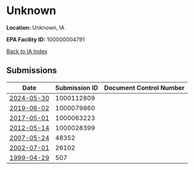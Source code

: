 # Unknown

**Location:** Unknown, IA

**EPA Facility ID:** 100000004791

[Back to IA Index](../../index.md)

## Submissions

| Date | Submission ID | Document Control Number |
|------|--------------|-------------------------|
| [2024-05-30](submissions/1000112809.md) | 1000112809 |  |
| [2019-06-02](submissions/1000079860.md) | 1000079860 |  |
| [2017-05-01](submissions/1000063223.md) | 1000063223 |  |
| [2012-05-14](submissions/1000028399.md) | 1000028399 |  |
| [2007-05-24](submissions/48352.md) | 48352 |  |
| [2002-07-01](submissions/26102.md) | 26102 |  |
| [1999-04-29](submissions/507.md) | 507 |  |
